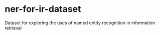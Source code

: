 # ner-for-ir-dataset
Dataset for exploring the uses of named entity recognition in information retrieval
